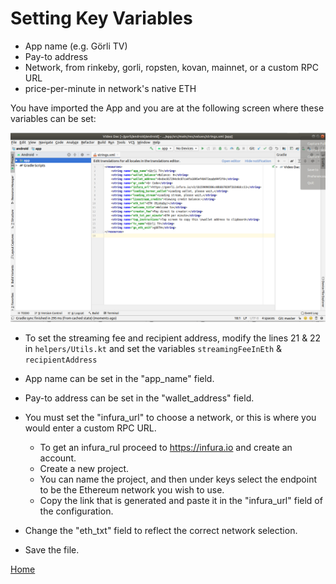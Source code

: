 # Setting Key Variables

* App name (e.g. Görli TV)
* Pay-to address
* Network, from rinkeby, gorli, ropsten, kovan, mainnet, or a    custom RPC URL
* price-per-minute in network's native ETH

You have imported the App and you are at the following screen where these variables can be set: 

![import7](../Import/Import7.png)

* To set the streaming fee and recipient address, modify the lines 21 & 22 in `helpers/Utils.kt` and set the variables `streamingFeeInEth` & `recipientAddress`

* App name can be set in the "app_name" field.
* Pay-to address can be set in the "wallet_address" field.
* You must set the "infura_url" to choose  a network, or this is where you would enter a custom RPC URL.

    * To get an infura_rul proceed to https://infura.io and create an account.
    * Create a new project. 
    * You can name the project, and then under keys select the endpoint to be the Ethereum network you wish to use.
    * Copy the link that is generated and paste it in the "infura_url" field of the configuration.

* Change the "eth_txt" field to reflect the correct network selection.

* Save the file.

[Home](../../README.md)
